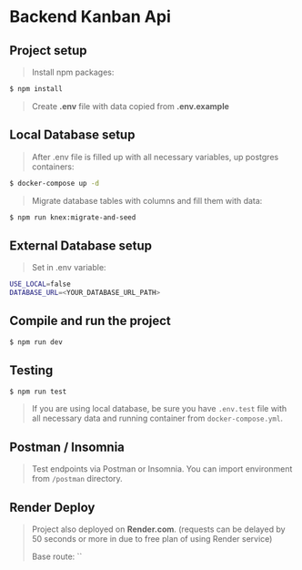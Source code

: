 # Backend Kanban Api

## Project setup

> Install npm packages:

```bash
$ npm install
```

> Create **.env** file with data copied from **.env.example**

## Local Database setup

> After .env file is filled up with all necessary variables, up postgres containers:

```bash
$ docker-compose up -d
```

> Migrate database tables with columns and fill them with data:

```bash
$ npm run knex:migrate-and-seed
```

## External Database setup

> Set in .env variable:

```bash
USE_LOCAL=false
DATABASE_URL=<YOUR_DATABASE_URL_PATH>
```

## Compile and run the project

```bash
$ npm run dev
```

## Testing

```bash
$ npm run test
```

> If you are using local database, be sure you have `.env.test` file with all necessary data and running container from `docker-compose.yml`.

## Postman / Insomnia

> Test endpoints via Postman or Insomnia. You can import environment from `/postman` directory.

## Render Deploy

> Project also deployed on **Render.com**. (requests can be delayed by 50 seconds or more in due to free plan of using Render service)
>
> Base route: ``
